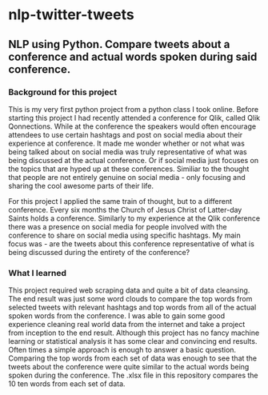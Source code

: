 # nlp-twitter-tweets
## NLP using Python. Compare tweets about a conference and actual words spoken during said conference. 

### Background for this project
This is my very first python project from a python class I took online. Before starting this project I had recently attended a conference for Qlik, called Qlik Qonnections. While at the conference the speakers would often encourage attendees to use certain hashtags and post on social media about their experience at conference. It made me wonder whether or not what was being talked about on social media was truly representative of what was being discussed at the actual conference. Or if social media just focuses on the topics that are hyped up at these conferences. Similiar to the thought that people are not entirely genuine on social media - only focusing and sharing the cool awesome parts of their life. 

For this project I applied the same train of thought, but to a different conference. Every six months the Church of Jesus Christ of Latter-day Saints holds a conference. Similarly to my experience at the Qlik conference there was a presence on social media for people involved with the conference to share on social media using specific hashtags. My main focus was - are the tweets about this conference representative of what is being discussed during the entirety of the conference? 

### What I learned 
This project required web scraping data and quite a bit of data cleansing. The end result was just some word clouds to compare the top words from selected tweets with relevant hashtags and top words from all of the actual spoken words from the conference. I was able to gain some good experience cleaning real world data from the internet and take a project from inception to the end result. Although this project has no fancy machine learning or statistical analysis it has some clear and convincing end results. Often times a simple approach is enough to answer a basic question. Comparing the top words from each set of data was enough to see that the tweets about the conference were quite similar to the actual words being spoken during the conference. The .xlsx file in this repository compares the 10 ten words from each set of data. 
